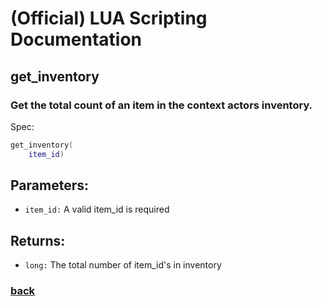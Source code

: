 
# (Official) LUA Scripting Documentation

## get_inventory

### Get the total count of an item in the context actors inventory.

Spec:
```lua
get_inventory(
	item_id)
```
## Parameters:
- `item_id:` A valid item_id is required

## Returns:
- `long:` The total number of item_id's in inventory

### [back](../inventory)
